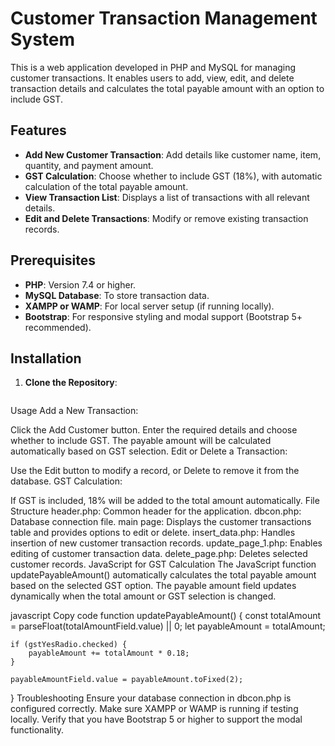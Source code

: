 # Customer Transaction Management System

This is a web application developed in PHP and MySQL for managing customer transactions. It enables users to add, view, edit, and delete transaction details and calculates the total payable amount with an option to include GST.

## Features

- **Add New Customer Transaction**: Add details like customer name, item, quantity, and payment amount.
- **GST Calculation**: Choose whether to include GST (18%), with automatic calculation of the total payable amount.
- **View Transaction List**: Displays a list of transactions with all relevant details.
- **Edit and Delete Transactions**: Modify or remove existing transaction records.

## Prerequisites

- **PHP**: Version 7.4 or higher.
- **MySQL Database**: To store transaction data.
- **XAMPP or WAMP**: For local server setup (if running locally).
- **Bootstrap**: For responsive styling and modal support (Bootstrap 5+ recommended).

## Installation

1. **Clone the Repository**:
   ```bash

Usage
Add a New Transaction:

Click the Add Customer button.
Enter the required details and choose whether to include GST.
The payable amount will be calculated automatically based on GST selection.
Edit or Delete a Transaction:

Use the Edit button to modify a record, or Delete to remove it from the database.
GST Calculation:

If GST is included, 18% will be added to the total amount automatically.
File Structure
header.php: Common header for the application.
dbcon.php: Database connection file.
main page: Displays the customer transactions table and provides options to edit or delete.
insert_data.php: Handles insertion of new customer transaction records.
update_page_1.php: Enables editing of customer transaction data.
delete_page.php: Deletes selected customer records.
JavaScript for GST Calculation
The JavaScript function updatePayableAmount() automatically calculates the total payable amount based on the selected GST option. The payable amount field updates dynamically when the total amount or GST selection is changed.

javascript
Copy code
function updatePayableAmount() {
    const totalAmount = parseFloat(totalAmountField.value) || 0;
    let payableAmount = totalAmount;

    if (gstYesRadio.checked) {
        payableAmount += totalAmount * 0.18;
    }

    payableAmountField.value = payableAmount.toFixed(2);
}
Troubleshooting
Ensure your database connection in dbcon.php is configured correctly.
Make sure XAMPP or WAMP is running if testing locally.
Verify that you have Bootstrap 5 or higher to support the modal functionality.
